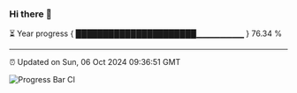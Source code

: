 ### Hi there 👋

⏳ Year progress { ██████████████████████▁▁▁▁▁▁▁▁ } 76.34 %

---

⏰ Updated on Sun, 06 Oct 2024 09:36:51 GMT

![Progress Bar CI](https://github.com/IshwaranRudhara/GIT-ACTION/workflows/Progress%20Bar%20CI/badge.svg)

